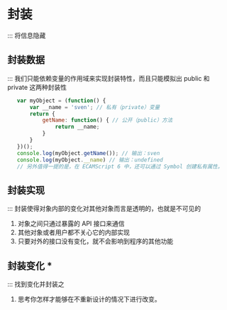 # 封装

::: 将信息隐藏

## 封装数据

::: 我们只能依赖变量的作用域来实现封装特性，而且只能模拟出 public 和 private 这两种封装性

```javascript
   var myObject = (function() {
       var __name = 'sven'; // 私有（private）变量
       return {
           getName: function() { // 公开（public）方法
               return __name;
           }
       }
   })();
   console.log(myObject.getName()); // 输出：sven 
   console.log(myObject.__name) // 输出：undefined 
   // 另外值得一提的是，在 ECAMScript 6 中，还可以通过 Symbol 创建私有属性。
```

## 封装实现

::: 封装使得对象内部的变化对其他对象而言是透明的，也就是不可见的

1. 对象之间只通过暴露的 API 接口来通信
2. 其他对象或者用户都不关心它的内部实现
3. 只要对外的接口没有变化，就不会影响到程序的其他功能

## 封装变化 *

::: 找到变化并封装之
1. 思考你怎样才能够在不重新设计的情况下进行改变。


